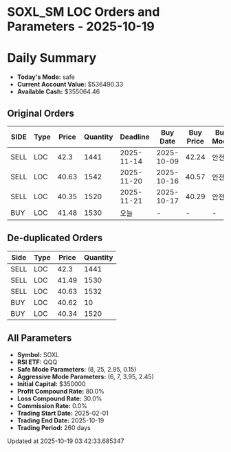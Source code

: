 # SOXL_SM LOC Orders and Parameters - 2025-10-19

# Daily Summary

- **Today's Mode:** safe
- **Current Account Value:** $536490.33
- **Available Cash:** $355064.46

## Original Orders

| SIDE | Type | Price | Quantity | Deadline | Buy Date | Buy Price | Buy Mode |
|------|------|-------|----------|----------|----------|-----------|----------|
| SELL | LOC | 42.3 | 1441 | 2025-11-14 | 2025-10-09 | 42.24 | 안전 |
| SELL | LOC | 40.63 | 1542 | 2025-11-20 | 2025-10-16 | 40.57 | 안전 |
| SELL | LOC | 40.35 | 1520 | 2025-11-21 | 2025-10-17 | 40.29 | 안전 |
| BUY | LOC | 41.48 | 1530 | 오늘 | - | - | - |

## De-duplicated Orders

| Side | Type | Price | Quantity |
|------|------|-------|----------|
| SELL | LOC | 42.3 | 1441 |
| SELL | LOC | 41.49 | 1530 |
| SELL | LOC | 40.63 | 1532 |
| BUY | LOC | 40.62 | 10 |
| BUY | LOC | 40.34 | 1520 |

## All Parameters

- **Symbol:** SOXL
- **RSI ETF:** QQQ
- **Safe Mode Parameters:** (8, 25, 2.95, 0.15)
- **Aggressive Mode Parameters:** (6, 7, 3.95, 2.45)
- **Initial Capital:** $350000
- **Profit Compound Rate:** 80.0%
- **Loss Compound Rate:** 30.0%
- **Commission Rate:** 0.0%
- **Trading Start Date:** 2025-02-01
- **Trading End Date:** 2025-10-19
- **Trading Period:** 260 days

Updated at 2025-10-19 03:42:33.685347
